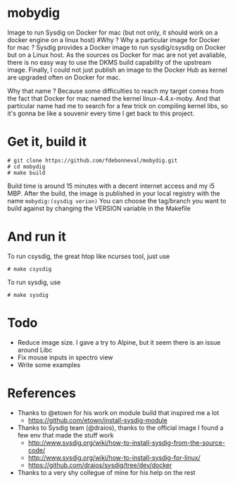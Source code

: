 # mobydig
Image to run Sysdig on Docker for mac (but not only, it should work on a docker engine on a linux host)
#Why ?
Why a particular image for Docker for mac ?
Sysdig provides a Docker image to run sysdig/csysdig on Docker but on a Linux host. As the sources os Docker for mac are not yet avaliable, there is no easy way to use the DKMS build capability of the upstream image. Finally, I could not just publish an image to the Docker Hub as kernel are upgraded often on Docker for mac.

Why that name ?
Because some difficulties to reach my target comes from the fact that Docker for mac named the kernel linux-4.4.x-moby. And that particular name had me to search for a few trick on compiling kernel libs, so it's gonna be like a souvenir every time I get back to this project.

# Get it, build it

    # git clone https://github.com/fdebonneval/mobydig.git
    # cd mobydig
    # make build

Build time is around 15 minutes with a decent internet access and my i5 MBP.
After the build, the image is published in your local registry with the name `mobydig:(sysdig verion)`
You can choose the tag/branch you want to build against by changing the VERSION variable in the Makefile

# And run it
To run csysdig, the great htop like ncurses tool, just use

    # make csysdig

To run sysdig, use 

    # make sysdig

# Todo
* Reduce image size. I gave a try to Alpine, but it seem there is an issue around Libc
* Fix mouse inputs in spectro view
* Write some examples


# References
* Thanks to @etown for his work on module build that inspired me a lot 
  * https://github.com/etown/install-sysdig-module
* Thanks to Sysdig team (@draios), thanks to the official image I found a few env that made the stuff work 
  * http://www.sysdig.org/wiki/how-to-install-sysdig-from-the-source-code/
  * http://www.sysdig.org/wiki/how-to-install-sysdig-for-linux/
  * https://github.com/draios/sysdig/tree/dev/docker
* Thanks to a very shy collegue of mine for his help on the rest
